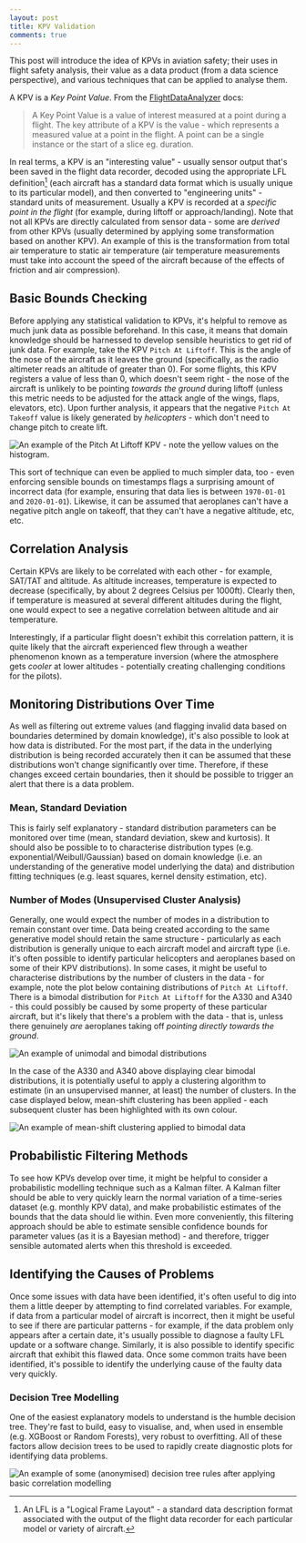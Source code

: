 ```yaml
---
layout: post
title: KPV Validation
comments: true
---
```


This post will introduce the idea of KPVs in aviation safety; their uses in
flight safety analysis, their value as a data product (from a data science
perspective), and various techniques that can be applied to analyse them.

A KPV is a *Key Point Value*. From the [FlightDataAnalyzer][fda] docs:

> A Key Point Value is a value of interest measured at a point during a flight.
> The key attribute of a KPV is the value - which represents a measured value
> at a point in the flight.  A point can be a single instance or the start of a
> slice eg. duration.

<!-- more -->

In real terms, a KPV is an "interesting value" - usually sensor output that's
been saved in the flight data recorder, decoded using the appropriate LFL
definition[^lfl] (each aircraft has a standard data format which is usually
unique to its particular model), and then converted to "engineering units" -
standard units of measurement. Usually a KPV is recorded at a *specific point
in the flight* (for example, during liftoff or approach/landing). Note that not
all KPVs are directly calculated from sensor data - some are *derived* from
other KPVs (usually determined by applying some transformation based on another
KPV). An example of this is the transformation from total air temperature to
static air temperature (air temperature measurements must take into account the
speed of the aircraft because of the effects of friction and air compression).

[fda]: http://flightdataanalyzer.readthedocs.io/en/latest/KeyPointValue.html
[^lfl]: An LFL is a "Logical Frame Layout" - a standard data description format
    associated with the output of the flight data recorder for each particular
    model or variety of aircraft.

## Basic Bounds Checking

Before applying any statistical validation to KPVs, it's helpful to remove as
much junk data as possible beforehand. In this case, it means that domain
knowledge should be harnessed to develop sensible heuristics to get rid of junk
data. For example, take the KPV `Pitch At Liftoff`. This is the angle of the
nose of the aircraft as it leaves the ground (specifically, as the radio
altimeter reads an altitude of greater than 0). For some flights, this KPV
registers a value of less than 0, which doesn't seem right - the nose of the
aircraft is unlikely to be pointing *towards the ground* during liftoff (unless
this metric needs to be adjusted for the attack angle of the wings, flaps,
elevators, etc). Upon further analysis, it appears that the negative `Pitch At
Takeoff` value is likely generated by *helicopters* - which don't need to
change pitch to create lift.

![An example of the Pitch At Liftoff KPV - note the yellow values on the
histogram.](/images/pitch_at_liftoff.svg)

This sort of technique can even be applied to much simpler data, too - even
enforcing sensible bounds on timestamps flags a surprising amount of incorrect
data (for example, ensuring that data lies is between `1970-01-01` and
`2020-01-01`). Likewise, it can be assumed that aeroplanes can't have a
negative pitch angle on takeoff, that they can't have a negative altitude, etc,
etc.

## Correlation Analysis

Certain KPVs are likely to be correlated with each other - for example, SAT/TAT
and altitude. As altitude increases, temperature is expected to decrease
(specifically, by about 2 degrees Celsius per 1000ft). Clearly then, if
temperature is measured at several different altitudes during the flight, one
would expect to see a negative correlation between altitude and air
temperature.

Interestingly, if a particular flight doesn't exhibit this correlation pattern,
it is quite likely that the aircraft experienced flew through a weather
phenomenon known as a temperature inversion (where the atmosphere gets *cooler*
at lower altitudes - potentially creating challenging conditions for the
pilots).

## Monitoring Distributions Over Time

As well as filtering out extreme values (and flagging invalid data based on
boundaries determined by domain knowledge), it's also possible to look at how
data is distributed. For the most part, if the data in the underlying
distribution is being recorded accurately then it can be assumed that these
distributions won't change significantly over time. Therefore, if these changes
exceed certain boundaries, then it should be possible to trigger an alert that
there is a data problem.

### Mean, Standard Deviation

This is fairly self explanatory - standard distribution parameters can be
monitored over time (mean, standard deviation, skew and kurtosis). It should
also be possible to to characterise distribution types (e.g.
exponential/Weibull/Gaussian) based on domain knowledge (i.e. an understanding
of the generative model underlying the data) and distribution fitting
techniques (e.g. least squares, kernel density estimation, etc).

### Number of Modes (Unsupervised Cluster Analysis)

Generally, one would expect the number of modes in a distribution to remain
constant over time. Data being created according to the same generative model
should retain the same structure - particularly as each distribution is
generally unique to each aircraft model and aircraft type (i.e. it's often
possible to identify particular helicopters and aeroplanes based on some of
their KPV distributions). In some cases, it might be useful to characterise
distributions by the number of clusters in the data - for example, note the
plot below containing distributions of `Pitch At Liftoff`. There is a bimodal
distribution for `Pitch At Liftoff` for the A330 and A340 - this could possibly
be caused by some property of these particular aircraft, but it's likely that
there's a problem with the data - that is, unless there genuinely *are*
aeroplanes taking off *pointing directly towards the ground*.

![An example of unimodal and bimodal
distributions](/images/pitch_at_liftoff_distributions.svg)

In the case of the A330 and A340 above displaying clear bimodal distributions,
it is potentially useful to apply a clustering algorithm to estimate (in an
unsupervised manner, at least) the number of clusters. In the case displayed
below, mean-shift clustering has been applied - each subsequent cluster has
been highlighted with its own colour.

![An example of mean-shift clustering applied to bimodal
data](/images/mean_shift_clustering.svg)

## Probabilistic Filtering Methods

To see how KPVs develop over time, it might be helpful to consider a
probabilistic modelling technique such as a Kalman filter. A Kalman filter
should be able to very quickly learn the normal variation of a time-series
dataset (e.g. monthly KPV data), and make probabilistic estimates of the bounds
that the data should lie within. Even more conveniently, this filtering
approach should be able to estimate sensible confidence bounds for parameter
values (as it is a Bayesian method) - and therefore, trigger sensible automated
alerts when this threshold is exceeded.

## Identifying the Causes of Problems

Once some issues with data have been identified, it's often useful to dig into
them a little deeper by attempting to find correlated variables. For example,
if data from a particular model of aircraft is incorrect, then it might be
useful to see if there are particular patterns - for example, if the data
problem only appears after a certain date, it's usually possible to diagnose a
faulty LFL update or a software change. Similarly, it is also possible to
identify specific aircraft that exhibit this flawed data. Once some common
traits have been identified, it's possible to identify the underlying cause of
the faulty data very quickly.

### Decision Tree Modelling

One of the easiest explanatory models to understand is the humble decision
tree. They're fast to build, easy to visualise, and, when used in ensemble
(e.g. XGBoost or Random Forests), very robust to overfitting. All of these
factors allow decision trees to be used to rapidly create diagnostic plots for
identifying data problems.

![An example of some (anonymised) decision tree rules after applying basic
correlation modelling](/images/decision_tree_diagram.svg)
